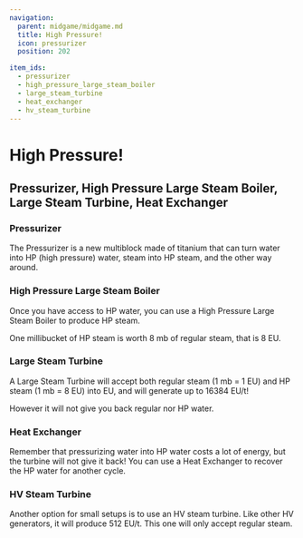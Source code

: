 ```yaml
---
navigation:
  parent: midgame/midgame.md
  title: High Pressure!
  icon: pressurizer
  position: 202

item_ids:
  - pressurizer
  - high_pressure_large_steam_boiler
  - large_steam_turbine
  - heat_exchanger
  - hv_steam_turbine
---
```


# High Pressure!

<Row>
  <GameScene zoom="2" interactive={true}>
    <ImportStructure src='../assets/structures/pressurizer.snbt' />
  </GameScene>
  <GameScene zoom="2" interactive={true}>
    <ImportStructure src='../assets/structures/high_pressure_large_steam_boiler.snbt' />
  </GameScene>
  <GameScene zoom="2" interactive={true}>
    <ImportStructure src='../assets/structures/large_steam_turbine.snbt' />
  </GameScene>
  <GameScene zoom="2" interactive={true}>
    <ImportStructure src='../assets/structures/heat_exchanger.snbt' />
  </GameScene>
</Row>

## Pressurizer, High Pressure Large Steam Boiler, Large Steam Turbine, Heat Exchanger

<Row>
  <Recipe id="modern_industrialization:electric_age/machine/pressurizer_asbl" />
  <Recipe id="modern_industrialization:electric_age/machine/high_pressure_large_steam_boiler_asbl" />
  <Recipe id="modern_industrialization:electric_age/machine/large_steam_turbine_asbl" />
  <Recipe id="modern_industrialization:electric_age/machine/heat_exchanger_asbl" />
</Row>

### Pressurizer

The Pressurizer is a new multiblock made of titanium that can turn water into HP (high pressure) water, steam into HP steam, and the other way around.

### High Pressure Large Steam Boiler

Once you have access to HP water, you can use a High Pressure Large Steam Boiler to produce HP steam.

One millibucket of HP steam is worth 8 mb of regular steam, that is 8 EU.

### Large Steam Turbine

A Large Steam Turbine will accept both regular steam (1 mb = 1 EU) and HP steam (1 mb = 8 EU) into EU, and will generate up to 16384 EU/t!

However it will not give you back regular nor HP water.

### Heat Exchanger

Remember that pressurizing water into HP water costs a lot of energy, but the turbine will not give it back! You can use a Heat Exchanger to recover the HP water for another cycle.

### HV Steam Turbine

<Recipe id="modern_industrialization:electric_age/machine/hv_steam_turbine_asbl" />

Another option for small setups is to use an HV steam turbine. Like other HV generators, it will produce 512 EU/t. This one will only accept regular steam.
